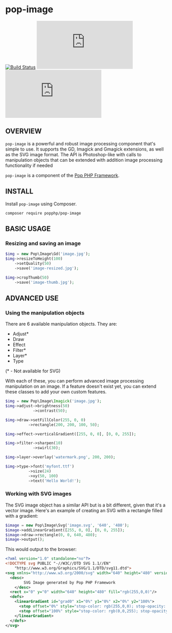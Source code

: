pop-image
=========

[![Build Status](https://travis-ci.org/popphp/pop-image.svg?branch=master)](https://travis-ci.org/popphp/pop-image)
[![Coverage Status](http://www.popphp.org/cc/coverage.php?comp=pop-image-imagick)](http://www.popphp.org/cc/pop-image/imagick/)
[![Coverage Status](http://www.popphp.org/cc/coverage.php?comp=pop-image-gmagick)](http://www.popphp.org/cc/pop-image/gmagick/)

OVERVIEW
--------
`pop-image` is a powerful and robust image processing component that's simple to use.
It supports the GD, Imagick and Gmagick extensions, as well as the SVG image format.
The API is Photoshop-like with calls to manipulation objects that can be extended
with addition image processing functionality if needed

`pop-image` is a component of the [Pop PHP Framework](http://www.popphp.org/).

INSTALL
-------

Install `pop-image` using Composer.

    composer require popphp/pop-image

BASIC USAGE
-----------

### Resizing and saving an image

```php
$img = new Pop\Image\Gd('image.jpg');
$img->resizeToHeight(100)
    ->setQuality(50)
    ->save('image-resized.jpg');

$img->cropThumb(50)
    ->save('image-thumb.jpg');
```

ADVANCED USE
------------

### Using the manipulation objects

There are 6 available manipulation objects. They are:

* Adjust*
* Draw
* Effect
* Filter*
* Layer*
* Type

(* - Not available for SVG)

With each of these, you can perform advanced image processing manipulation on an image.
If a feature doesn't exist yet, you can extend these classes to add your own custom features.

```php
$img = new Pop\Image\Imagick('image.jpg');
$img->adjust->brightness(50)
            ->contrast(50);

$img->draw->setFillColor(255, 0, 0)
          ->rectangle(200, 200, 100, 50);

$img->effect->verticalGradient([255, 0, 0], [0, 0, 255]);

$img->filter->sharpen(10)
            ->swirl(30);

$img->layer->overlay('watermark.png', 200, 200);

$img->type->font('myfont.ttf')
          ->size(24)
          ->xy(50, 100)
          ->text('Hello World!');
```

### Working with SVG images

The SVG image object has a similar API but is a bit different, given that it's a vector
image. Here's an example of creating an SVG with a rectangle filled with a gradient:

```php
$image = new Pop\Image\Svg('image.svg', '640', '480');
$image->addLinearGradient([255, 0, 0], [0, 0, 255]);
$image->draw->rectangle(0, 0, 640, 480);
$image->output();
```

This would output to the browser:

```xml
<?xml version="1.0" standalone="no"?>
<!DOCTYPE svg PUBLIC "-//W3C//DTD SVG 1.1//EN"
    "http://www.w3.org/Graphics/SVG/1.1/DTD/svg11.dtd">
<svg xmlns="http://www.w3.org/2000/svg" width="640" height="480" version="1.1">
  <desc>
        SVG Image generated by Pop PHP Framework
    </desc>
  <rect x="0" y="0" width="640" height="480" fill="rgb(255,0,0)"/>
  <defs>
    <linearGradient id="grad0" x1="0%" y1="0%" x2="0%" y2="100%">
      <stop offset="0%" style="stop-color: rgb(255,0,0); stop-opacity: 1;"/>
      <stop offset="100%" style="stop-color: rgb(0,0,255); stop-opacity: 1;"/>
    </linearGradient>
  </defs>
</svg>
```
